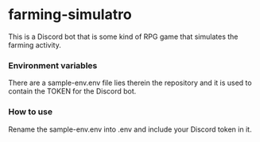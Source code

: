 # farming-simulatro

This is a Discord bot that is some kind of RPG game that simulates the farming activity.

### Environment variables

There are a sample-env.env file lies therein the repository and it is used to contain the TOKEN for the Discord bot.

### How to use

Rename the sample-env.env into .env and include your Discord token in it.
